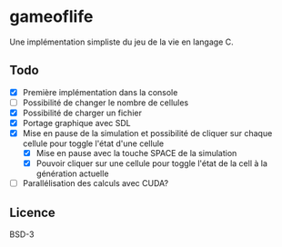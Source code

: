# gameoflife
Une implémentation simpliste du jeu de la vie en langage C.

## Todo
- [x] Première implémentation dans la console
- [ ] Possibilité de changer le nombre de cellules
- [x] Possibilité de charger un fichier
- [x] Portage graphique avec SDL
- [x] Mise en pause de la simulation et possibilité de cliquer sur chaque cellule pour toggle l'état d'une cellule
    - [x] Mise en pause avec la touche SPACE de la simulation
    - [x] Pouvoir cliquer sur une cellule pour toggle l'état de la cell à la génération actuelle
- [ ] Parallélisation des calculs avec CUDA?

## Licence
BSD-3

